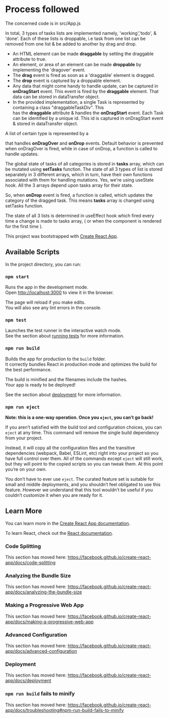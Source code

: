 # Process followed

The concerned code is in src/App.js

In total, 3 types of tasks lists are implemented namely, 'working','todo', & 'done'. Each of these lists is droppable, i.e task from one list can be removed from one list & be added to another by drag and drop.

- An HTML element can be made **draggable** by setting the draggable attribute to true.
- An element, or area of an element can be made **droppable** by implementing the 'dragover' event.
- The **drag** event is fired as soon as a 'draggable' element is dragged.
- The **drop** event is captured by a droppable element.
- Any data that might come handy to handle update, can be captured in **onDragStart** event. This event is fired by the **draggable** element. That data can be stored in dataTransfer object.
- In the provided implementation, a single Task is represented by <div> containing a class "draggableTaskDiv". This <div> has the **draggable** attribute & handles the **onDragStart** event. Each Task can be identified by a unique id. This id is captured in onDragStart event & stored in dataTransfer object.

A list of certain type is represented by a <div> that handles **onDragOver** and **onDrop** events. Default behavior is prevented when onDragOver is fired, while in case of onDrop, a function is called to handle updates.

The global state of tasks of all categories is stored in **tasks** array, which can be mutated using **setTasks** function. The state of all 3 types of list is stored separately in 3 different arrays, which in turn, have their own functions associated with them for handling mutations. Yes, we're using useState hook. All the 3 arrays depend upon tasks array for their state.

So, when **onDrop** event is fired, a function is called, which updates the category of the dragged task. This means **tasks** array is changed using setTasks function.

The state of all 3 lists is determined in useEffect hook which fired every time a change is made to tasks array, ( or when the component is rendered for the first time ).

This project was bootstrapped with [Create React App](https://github.com/facebook/create-react-app).

## Available Scripts

In the project directory, you can run:

### `npm start`

Runs the app in the development mode.<br />
Open [http://localhost:3000](http://localhost:3000) to view it in the browser.

The page will reload if you make edits.<br />
You will also see any lint errors in the console.

### `npm test`

Launches the test runner in the interactive watch mode.<br />
See the section about [running tests](https://facebook.github.io/create-react-app/docs/running-tests) for more information.

### `npm run build`

Builds the app for production to the `build` folder.<br />
It correctly bundles React in production mode and optimizes the build for the best performance.

The build is minified and the filenames include the hashes.<br />
Your app is ready to be deployed!

See the section about [deployment](https://facebook.github.io/create-react-app/docs/deployment) for more information.

### `npm run eject`

**Note: this is a one-way operation. Once you `eject`, you can’t go back!**

If you aren’t satisfied with the build tool and configuration choices, you can `eject` at any time. This command will remove the single build dependency from your project.

Instead, it will copy all the configuration files and the transitive dependencies (webpack, Babel, ESLint, etc) right into your project so you have full control over them. All of the commands except `eject` will still work, but they will point to the copied scripts so you can tweak them. At this point you’re on your own.

You don’t have to ever use `eject`. The curated feature set is suitable for small and middle deployments, and you shouldn’t feel obligated to use this feature. However we understand that this tool wouldn’t be useful if you couldn’t customize it when you are ready for it.

## Learn More

You can learn more in the [Create React App documentation](https://facebook.github.io/create-react-app/docs/getting-started).

To learn React, check out the [React documentation](https://reactjs.org/).

### Code Splitting

This section has moved here: https://facebook.github.io/create-react-app/docs/code-splitting

### Analyzing the Bundle Size

This section has moved here: https://facebook.github.io/create-react-app/docs/analyzing-the-bundle-size

### Making a Progressive Web App

This section has moved here: https://facebook.github.io/create-react-app/docs/making-a-progressive-web-app

### Advanced Configuration

This section has moved here: https://facebook.github.io/create-react-app/docs/advanced-configuration

### Deployment

This section has moved here: https://facebook.github.io/create-react-app/docs/deployment

### `npm run build` fails to minify

This section has moved here: https://facebook.github.io/create-react-app/docs/troubleshooting#npm-run-build-fails-to-minify
